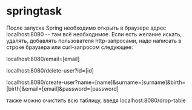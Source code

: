 # springtask

После запуска Spring необходимо открыть в браузере адрес localhost:8080 -- там всё необходимое. Если есть желание искать, удалять, добавлять пользователя http-запросами, надо написать в строке браузера или curl-запросом следующее:

localhost:8080/email=[email]

localhost:8080/delete-user?id=[id]

localhost:8080/create-user?name=[name]&surname=[surname]&birth=[birth]&email=[email]&password=[password]

также можно очистить всю таблицу, введя localhost:8080/drop-table
